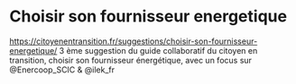 # Choisir son fournisseur energetique

https://citoyenentransition.fr/suggestions/choisir-son-fournisseur-energetique/
3 ème suggestion du guide collaboratif du citoyen en transition, choisir son fournisseur énergétique, avec un focus sur 
@Enercoop_SCIC & @ilek_fr
